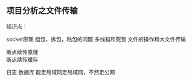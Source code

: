 ## 项目分析之文件传输

知识点：

socket原理
组包，拆包，粘包的问题
多线程和死锁
文件的操作和大文件传输

断点续传原理  
断点续传缓存

日志
数据库
能走局域网走局域网，不然走公网
